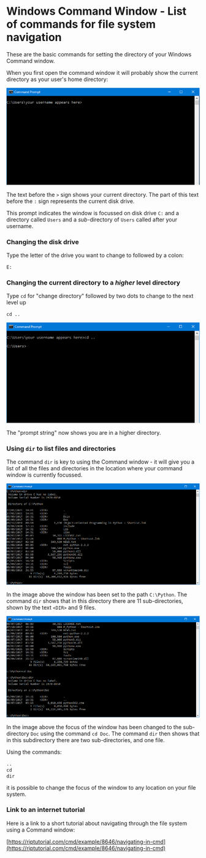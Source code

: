 # Windows Command Window - List of commands for file system navigation

These are the basic commands for setting the directory of your Windows Command window.

When you first open the command window it will probably show the current directory as your user's home directory:

![Command window home](../Images/cmd_home.png)

The text before the ```>``` sign shows your current directory. The part of this text before the ```:``` sign represents the current disk drive.

This prompt indicates the window is focussed on disk drive ```C:``` and a directory called ```Users``` and a *sub*-directory of ```Users``` called after your username.

### Changing the disk drive

Type the letter of the drive you want to change to followed by a colon:

```windows
E:
```

### Changing the current directory to a *higher* level directory

Type ```cd``` for "change directory" followed by two dots to change to the next level up

```windows
cd ..
```

![Command window home](../Images/cmd_cdup.png)

The "prompt string" now shows you are in a higher directory.

### Using ```dir``` to list files and directories

The command ```dir``` is key to using the Command window - it will give you a list of all the files and directories in the location where your command window is currently focussed.

![Using dir in a Command window](../Images/cmd_dir.png)

In the image above the window has been set to the path ```C:\Python```. The command ```dir``` shows that in this directory there are 11 sub-directories, shown by the text ```<DIR>``` and 9 files.

![Changing directory in a Command window](../Images/cmd_dir2.png)

In the image above the focus of the window has been changed to the sub-directory ```Doc``` using the command ```cd Doc```. The command ```dir``` then shows that in this subdirectory there are two sub-directories, and one file.

Using the commands:

```windows
..
cd
dir
```

it is possible to change the focus of the window to any location on your file system.

### Link to an internet tutorial

Here is a link to a short tutorial about navigating through the file system using a Command window:

[https://riptutorial.com/cmd/example/8646/navigating-in-cmd](https://riptutorial.com/cmd/example/8646/navigating-in-cmd)